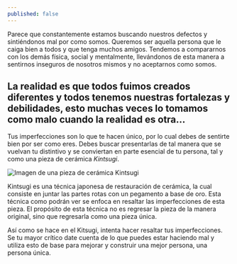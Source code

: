```yaml
---
published: false
---
```

Parece que constantemente estamos buscando nuestros defectos y sintiéndonos mal por como somos. Queremos ser aquella persona que le caiga bien a todos y que tenga muchos amigos. Tendemos a compararnos con los demás física, social y mentalmente, llevándonos de esta manera a sentirnos inseguros de nosotros mismos y no aceptarnos como somos.


## La realidad es que todos fuimos creados diferentes y todos tenemos nuestras fortalezas y debilidades, esto muchas veces lo tomamos como malo cuando la realidad es otra… 


Tus imperfecciones son lo que te hacen único, por lo cual debes de sentirte bien por ser como eres. Debes buscar presentarlas de tal manera que se vuelvan tu distintivo y se conviertan en parte esencial de tu persona, tal y como una pieza de cerámica _Kintsugi_.

![Imagen de una pieza de cerámica Kintsugi]({{site.baseurl}}/https://cdn.lifegate.it/OrqeJGIzSGveR9kZtR5_wstYXQQ=/1920x1280/smart/https://www.lifegate.com/app/uploads/2020/06/kintsugigrigia1.jpg)

Kintsugi es una técnica japonesa de restauración de cerámica, la cual consiste en juntar las partes rotas con un pegamento a base de oro. Esta técnica como podrán ver se enfoca en resaltar las imperfecciones de esta pieza. El propósito de esta técnica no es regresar la pieza de la manera original, sino que regresarla como una pieza única.


Así como se hace en el Kitsugi, intenta hacer resaltar tus imperfecciones. Se tu mayor crítico date cuenta de lo que puedes estar haciendo mal y utiliza esto de base para mejorar y construir una mejor persona, una persona única.



